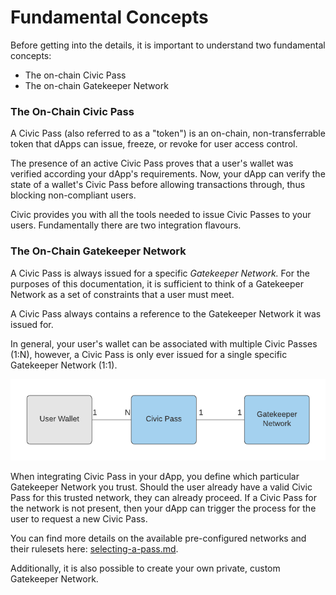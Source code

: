 # Fundamental Concepts

Before getting into the details, it is important to understand two fundamental concepts:

* The on-chain Civic Pass
* The on-chain Gatekeeper Network

### The On-Chain Civic Pass

A Civic Pass (also referred to as a "token") is an on-chain, non-transferrable token that dApps can issue, freeze, or revoke for user access control.

The presence of an active Civic Pass proves that a user's wallet was verified according your dApp's requirements. Now, your dApp can verify the state of a wallet's Civic Pass before allowing transactions through, thus blocking non-compliant users.

Civic provides you with all the tools needed to issue Civic Passes to your users. Fundamentally there are two integration flavours.

### The On-Chain Gatekeeper Network

A Civic Pass is always issued for a specific _Gatekeeper Network._ For the purposes of this documentation, it is sufficient to think of a Gatekeeper Network as a set of constraints that a user must meet.&#x20;

A Civic Pass always contains a reference to the Gatekeeper Network it was issued for.

In general, your user's wallet can be associated with multiple Civic Passes (1:N), however, a Civic Pass is only ever issued for a single specific Gatekeeper Network (1:1).

![](<../../.gitbook/assets/image (1) (1) (1) (1) (1) (1) (1) (1).png>)

When integrating Civic Pass in your dApp, you define which particular Gatekeeper Network you trust. Should the user already have a valid Civic Pass for this trusted network, they can already proceed. If a Civic Pass for the network is not present, then your dApp can trigger the process for the user to request a new Civic Pass.

You can find more details on the available pre-configured networks and their rulesets here: [selecting-a-pass.md](../integration-guide/turnkey-integration/selecting-a-pass.md "mention").

Additionally, it is also possible to create your own private, custom Gatekeeper Network.
